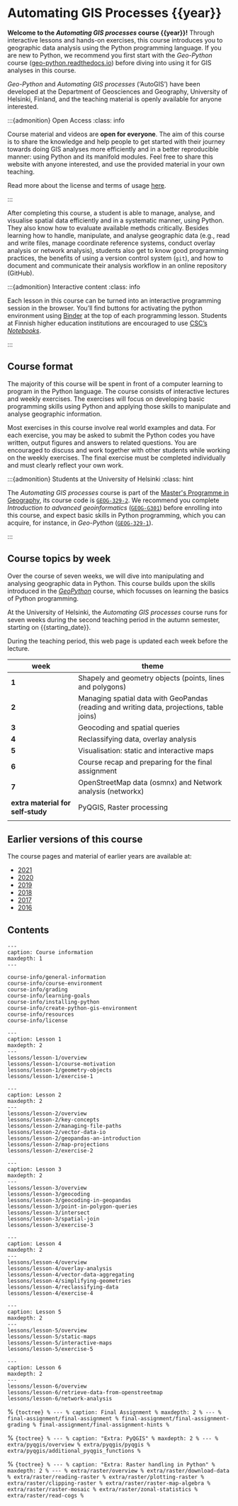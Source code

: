 # Automating GIS Processes {{year}}


**Welcome to the *Automating GIS processes* course {{year}}!** Through interactive
lessons and hands-on exercises, this course introduces you to geographic data
analysis using the Python programming language. If you are new to Python, we
recommend you first start with the *Geo-Python* course
([geo-python.readthedocs.io](https://geo-python.readthedocs.io/)) before diving
into using it for GIS analyses in this course.

*Geo-Python* and *Automating GIS processes* (‘AutoGIS’) have been developed at
the Department of Geosciences and Geography, University of Helsinki, Finland,
and the teaching material is openly available for anyone interested.


:::{admonition} Open Access
:class: info

Course material and videos are **open for everyone**. The aim of this course is
to share the knowledge and help people to get started with their journey
towards doing GIS analyses more efficiently and in a better reproducible
manner: using Python and its manifold modules. Feel free to share this website
with anyone interested, and use the provided material in your own teaching. 

Read more about the license and terms of usage 
<a href="course-info/license.html">here</a>.

:::


After completing this course, a student is able to manage, analyse, and
visualise spatial data efficiently and in a systematic manner, using Python.
They also know how to evaluate available methods critically. Besides learning
how to handle, manipulate, and analyse geographic data (e.g., read and write
files, manage coordinate reference systems, conduct overlay analysis or network
analysis), students also get to know good programming practices, the benefits of
using a version control system (`git`), and how to document and communicate
their analysis workflow in an online repository (GitHub).



:::{admonition} Interactive content
:class: info

Each lesson in this course can be turned into an interactive programming session
in the browser. You’ll find buttons for activating the python environment using
<a href="https://mybinder.readthedocs.io/">Binder</a> at the top of each
programming lesson. Students at Finnish higher education institutions are
encouraged to use <a href="https://notebooks.csc.fi/">CSC’s *Notebooks*</a>.

:::


## Course format

The majority of this course will be spent in front of a computer learning to
program in the Python language. The course consists of interactive lectures and
weekly exercises. The exercises will focus on developing basic programming
skills using Python and applying those skills to manipulate and analyse
geographic information.

Most exercises in this course involve real world examples and data. For each
exercise, you may be asked to submit the Python codes you have written, output
figures and answers to related questions. You are encouraged to discuss and
work together with other students while working on the weekly exercises. The
final exercise must be completed individually and must clearly reflect your own
work.


:::{admonition} Students at the University of Helsinki
:class: hint

The *Automating GIS processes* course is part of the <a
href="https://www.helsinki.fi/en/degree-programmes/geography-masters-programme">Master's
Programme in Geography</a>, its course code is
<a href="https://studies.helsinki.fi/courses/?searchText=GEOG-329-2">`GEOG-329-2`</a>. 
We recommend you complete *Introduction to advanced geoinformatics* 
(<a href="https://studies.helsinki.fi/courses/?searchText=GEOG-G301">`GEOG-G301`</a>)
before enrolling into this course, and expect basic skills in Python programming, which you can acquire, for instance, in *Geo-Python*
(<a href="https://studies.helsinki.fi/courses/?searchText=GEOG-329-1">`GEOG-329-1`</a>).

:::


## Course topics by week

Over the course of seven weeks, we will dive into manipulating and analysing
geographic data in Python. This course builds upon the skills introduced in the
*[GeoPython](https://geo-python.readthedocs.io/)* course, which focusses on
learning the basics of Python programming. 

At the University of Helsinki, the *Automating GIS processes* course runs for
seven weeks during the second teaching period in the autumn semester, starting
on {{starting_date}}.

During the teaching period, this web page is updated each week before the lecture.

| week  | theme                                                                                     |
| ----- | ----------------------------------------------------------------------------------------- |
| **1** | Shapely and geometry objects (points, lines and polygons)                                |
| **2** | Managing spatial data with GeoPandas (reading and writing data, projections, table joins) |
| **3** | Geocoding and spatial queries                                                             |
| **4** | Reclassifying data, overlay analysis                                                      |
| **5** | Visualisation: static and interactive maps                                                |
| **6** | Course recap and preparing for the final assignment                                       |
| **7** | OpenStreetMap data (osmnx) and Network analysis (networkx)                                |
| **extra material for self‑study** | PyQGIS, Raster processing                                     |
|       |                                                                                           |


## Earlier versions of this course

The course pages and material of earlier years are available at:

- [2021](https://autogis-site.readthedocs.io/en/2021/)
- [2020](https://autogis-site.readthedocs.io/en/2020_/)
- [2019](https://autogis-site.readthedocs.io/en/2019/)
- [2018](https://autogis-site.readthedocs.io/en/2018_/)
- [2017](https://automating-gis-processes.github.io/2017/)
- [2016](https://automating-gis-processes.github.io/2016/)


## Contents

```{toctree}
---
caption: Course information
maxdepth: 1
---

course-info/general-information
course-info/course-environment
course-info/grading
course-info/learning-goals
course-info/installing-python
course-info/create-python-gis-environment
course-info/resources
course-info/license
```

```{toctree}
---
caption: Lesson 1
maxdepth: 2
---
lessons/lesson-1/overview
lessons/lesson-1/course-motivation
lessons/lesson-1/geometry-objects
lessons/lesson-1/exercise-1
```

```{toctree}
---
caption: Lesson 2
maxdepth: 2
---
lessons/lesson-2/overview
lessons/lesson-2/key-concepts
lessons/lesson-2/managing-file-paths
lessons/lesson-2/vector-data-io
lessons/lesson-2/geopandas-an-introduction
lessons/lesson-2/map-projections
lessons/lesson-2/exercise-2
```

```{toctree}
---
caption: Lesson 3
maxdepth: 2
---
lessons/lesson-3/overview
lessons/lesson-3/geocoding
lessons/lesson-3/geocoding-in-geopandas
lessons/lesson-3/point-in-polygon-queries
lessons/lesson-3/intersect
lessons/lesson-3/spatial-join
lessons/lesson-3/exercise-3
```

```{toctree}
---
caption: Lesson 4
maxdepth: 2
---
lessons/lesson-4/overview
lessons/lesson-4/overlay-analysis
lessons/lesson-4/vector-data-aggregating
lessons/lesson-4/simplifying-geometries
lessons/lesson-4/reclassifying-data
lessons/lesson-4/exercise-4
```

```{toctree}
---
caption: Lesson 5
maxdepth: 2
---
lessons/lesson-5/overview
lessons/lesson-5/static-maps
lessons/lesson-5/interactive-maps
lessons/lesson-5/exercise-5
```

```{toctree}
---
caption: Lesson 6
maxdepth: 2
---
lessons/lesson-6/overview
lessons/lesson-6/retrieve-data-from-openstreetmap
lessons/lesson-6/network-analysis
```

% ```{toctree}
% ---
% caption: Final Assignment
% maxdepth: 2
% ---
% final-assignment/final-assignment
% final-assignment/final-assignment-grading
% final-assignment/final-assignment-hints
% ```

% ```{toctree}
% ---
% caption: "Extra: PyQGIS"
% maxdepth: 2
% ---
% extra/pyqgis/overview
% extra/pyqgis/pyqgis
% extra/pyqgis/additional_pyqgis_functions
% ```

% ```{toctree}
% ---
% caption: "Extra: Raster handling in Python"
% maxdepth: 2
% ---
% extra/raster/overview
% extra/raster/download-data
% extra/raster/reading-raster
% extra/raster/plotting-raster
% extra/raster/clipping-raster
% extra/raster/raster-map-algebra
% extra/raster/raster-mosaic
% extra/raster/zonal-statistics
% extra/raster/read-cogs
% ```
